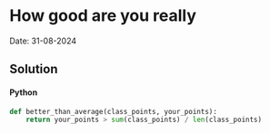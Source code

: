 
# How good are you really

Date: 31-08-2024

## Solution
#### Python
```python
def better_than_average(class_points, your_points):
    return your_points > sum(class_points) / len(class_points)
```
        